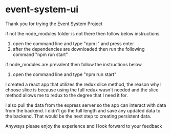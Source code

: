 # event-system-ui
Thank you for trying the Event System Project

if not the node_modules folder is not there then follow below instructions
1. open the command line and type "npm i" and press enter
2. after the dependencies are downloaded then run the following command "npm run start"

if node_modules are prevalent then follow the instructions below
1. open the command line and type "npm run start"

I created a react app that utilizes the redux slice method, the reason why I choose slice is because using the full redux wasn't needed and the slice method allows me to redux to the degree that I need it for.

I also pull the data from the express server so the app can interact with data from the backend. I didn't go the full length and save any updated data to the backend. That would be the next step to creating persistent data. 

Anyways please enjoy the experience and I look forward to your feedback